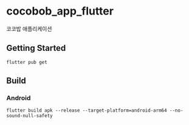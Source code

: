 # cocobob_app_flutter

코코밥 애플리케이션

## Getting Started

```
flutter pub get
```

## Build

### Android

```
flutter build apk --release --target-platform=android-arm64 --no-sound-null-safety
```


